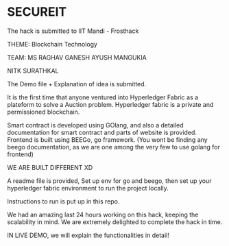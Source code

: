 # SECUREIT

The hack is submitted to IIT Mandi - Frosthack

THEME: Blockchain Technology

TEAM:
MS RAGHAV GANESH
AYUSH MANGUKIA

NITK SURATHKAL

The Demo file + Explanation of idea is submitted.

It is the first time that anyone ventured into Hyperledger Fabric as a plateform to solve a Auction problem. 
Hyperledger fabric is a private and permissioned blockchain.

Smart contract is developed using GOlang, and also a detailed documentation  for smart contract and parts of website is provided.
Frontend is built using BEEGo, go framework. (You wont be finding any beego documentation, as we are one among the very few to use golang for frontend)

WE ARE BUILT DIFFERENT XD

A readme file is provided, Set up env for go and beego, then set up your hyperledger fabric environment to run the project locally.

Instructions to run is put up in this repo.

We had an amazing last 24 hours working on this hack, keeping the scalability in mind. We are extremely delighted to complete the hack in time.

IN LIVE DEMO, we will explain the functionalities in detail!
